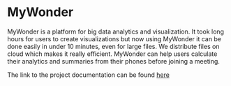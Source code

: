 # MyWonder

MyWonder is a platform for big data analytics and visualization. 
It took long hours for users to create visualizations but now using MyWonder it can be done easily in under 10 minutes, even for large files.
We distribute files on cloud which makes it really efficient. 
MyWonder can help users calculate their analytics and summaries from their phones before joining a meeting. 

The link to the project documentation can be found [here](http://data.un.org)
